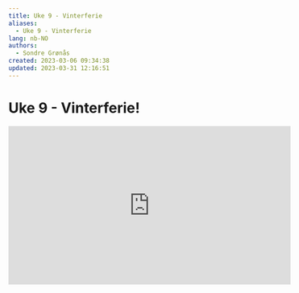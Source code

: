 ```yaml
---
title: Uke 9 - Vinterferie
aliases: 
  - Uke 9 - Vinterferie
lang: nb-NO
authors:
  - Sondre Grønås
created: 2023-03-06 09:34:38
updated: 2023-03-31 12:16:51
---
```

# Uke 9 - Vinterferie!
<iframe width="560" height="315" src="https://www.youtube.com/embed/drjQfQtv2BQ" title="YouTube video player" frameborder="0" allow="accelerometer; autoplay; clipboard-write; encrypted-media; gyroscope; picture-in-picture; web-share" allowfullscreen></iframe>
